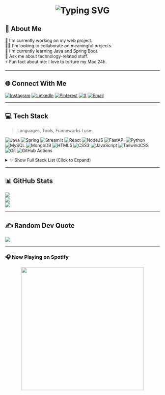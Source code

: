 <div align="center">
  <h1>
    <img 
      src="https://readme-typing-svg.herokuapp.com?font=JetBrains+Mono&size=40&duration=3000&pause=500&color=33FF33&center=true&vCenter=true&width=1000&height=100&lines=Hi+%F0%9F%91%8B+I'm+Sneha.;Java+Full-Stack+Developer.;Spring+Boot+%7C+DSA+%7C+AI.;Passionate+about+building+cool+stuff.;Always+learning+%F0%9F%93%9A+and+creating+%F0%9F%92%BB." 
      alt="Typing SVG" 
    />
  </h1>
</div>



## 💫 About Me

🔭 I'm currently working on my web project.  
👩‍💻 I'm looking to collaborate on meaningful projects.  
🌱 I'm currently learning Java and Spring Boot.  
💬 Ask me about technology-related stuff.  
⚡ Fun fact about me: I love to torture my Mac 24h.

---

## 🌐 Connect With Me

[![Instagram](https://img.shields.io/badge/Instagram-%23E4405F.svg?logo=Instagram&logoColor=white)](https://www.instagram.com/_s.dnath_/)
[![LinkedIn](https://img.shields.io/badge/LinkedIn-%230077B5.svg?logo=linkedin&logoColor=white)](https://www.linkedin.com/in/sneha-debnath-11a631258/)
[![Pinterest](https://img.shields.io/badge/Pinterest-%23E60023.svg?logo=Pinterest&logoColor=white)](https://in.pinterest.com/snehadebnath145/)
[![X](https://img.shields.io/badge/X-black.svg?logo=X&logoColor=white)](https://x.com/Sdnath14S)
[![Email](https://img.shields.io/badge/Email-D14836?logo=gmail&logoColor=white)](mailto:snehadebnath145@gmail.com)

---

## 💻 Tech Stack

> Languages, Tools, Frameworks I use:

![Java](https://img.shields.io/badge/java-%23ED8B00.svg?style=for-the-badge&logo=openjdk&logoColor=white)
![Spring](https://img.shields.io/badge/spring-%236DB33F.svg?style=for-the-badge&logo=spring&logoColor=white)
![Streamlit](https://img.shields.io/badge/Streamlit-%23FE4B4B.svg?style=for-the-badge&logo=streamlit&logoColor=white)
![React](https://img.shields.io/badge/react-%2320232a.svg?style=for-the-badge&logo=react&logoColor=%2361DAFB)
![NodeJS](https://img.shields.io/badge/node.js-6DA55F?style=for-the-badge&logo=node.js&logoColor=white)
![FastAPI](https://img.shields.io/badge/FastAPI-005571?style=for-the-badge&logo=fastapi)
![Python](https://img.shields.io/badge/python-3670A0?style=for-the-badge&logo=python&logoColor=ffdd54)
![MySQL](https://img.shields.io/badge/mysql-4479A1.svg?style=for-the-badge&logo=mysql&logoColor=white)
![MongoDB](https://img.shields.io/badge/mongodb-%2347A248.svg?style=for-the-badge&logo=mongodb&logoColor=white)
![HTML5](https://img.shields.io/badge/html5-%23E34F26.svg?style=for-the-badge&logo=html5&logoColor=white)
![CSS3](https://img.shields.io/badge/css3-%231572B6.svg?style=for-the-badge&logo=css3&logoColor=white)
![JavaScript](https://img.shields.io/badge/javascript-%23323330.svg?style=for-the-badge&logo=javascript&logoColor=%23F7DF1E)
![TailwindCSS](https://img.shields.io/badge/tailwindcss-%2338B2AC.svg?style=for-the-badge&logo=tailwind-css&logoColor=white)
![Git](https://img.shields.io/badge/git-%23F05033.svg?style=for-the-badge&logo=git&logoColor=white)
![GitHub Actions](https://img.shields.io/badge/github%20actions-%232671E5.svg?style=for-the-badge&logo=githubactions&logoColor=white)

<details>
  <summary>✨ Show Full Stack List (Click to Expand)</summary>

  *Frontend:* React, Vue, Next.js, Remix, Tailwind, SASS, Three.js, Storybook  
  *Backend:* Java Spring Boot, FastAPI, Flask, Express.js, Node.js, JavaFX  
  *DB & Hosting:* Firebase, MySQL, PostgreSQL, MongoDB, Netlify, Vercel, Render  
  *Tools:* Git, GitHub Actions, Jenkins, Appwrite, Kafka, Canva, Affinity, Aseprite

</details>

---

## 📊 GitHub Stats

![](https://github-readme-stats.vercel.app/api?username=sdnath14&theme=dark&hide_border=false&include_all_commits=true&count_private=true)  
![](https://github-readme-streak-stats.herokuapp.com?user=sdnath14&theme=dark&hide_border=false)  
![](https://github-readme-stats.vercel.app/api/top-langs/?username=sdnath14&theme=dark&layout=compact&hide_border=false)

---

## ✍️ Random Dev Quote

![](https://quotes-github-readme.vercel.app/api?type=horizontal&theme=dark)

---
### 🎧 Now Playing on Spotify

<p align="center">
  <a href="https://github.com/kittinan/spotify-github-profile">
    <img src="https://spotify-github-profile.kittinanx.com/api/view?uid=z3qp4cy2xrrsfndezndtmeq66&cover_image=true&theme=default&show_offline=false&background_color=121212&interchange=false" width="400" />
  </a>
</p>

